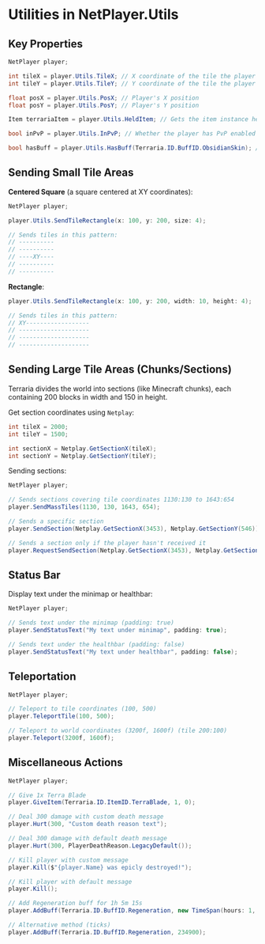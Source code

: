 # Utilities in NetPlayer.Utils

## Key Properties
```cs
NetPlayer player;

int tileX = player.Utils.TileX; // X coordinate of the tile the player is standing on
int tileY = player.Utils.TileY; // Y coordinate of the tile the player is standing on

float posX = player.Utils.PosX; // Player's X position
float posY = player.Utils.PosY; // Player's Y position

Item terrariaItem = player.Utils.HeldItem; // Gets the item instance held by the player

bool inPvP = player.Utils.InPvP; // Whether the player has PvP enabled

bool hasBuff = player.Utils.HasBuff(Terraria.ID.BuffID.ObsidianSkin); // Returns true if the player has the Obsidian Skin buff
```

## Sending Small Tile Areas

**Centered Square** (a square centered at XY coordinates):
```cs
NetPlayer player;

player.Utils.SendTileRectangle(x: 100, y: 200, size: 4);

// Sends tiles in this pattern:
// ----------
// ----------
// ----XY----
// ----------
// ----------
```

**Rectangle**:
```cs
player.Utils.SendTileRectangle(x: 100, y: 200, width: 10, height: 4);

// Sends tiles in this pattern:
// XY------------------
// --------------------
// --------------------
// --------------------
```

## Sending Large Tile Areas (Chunks/Sections)

Terraria divides the world into sections (like Minecraft chunks), each containing 200 blocks in width and 150 in height.

Get section coordinates using `Netplay`:
```cs
int tileX = 2000;
int tileY = 1500;

int sectionX = Netplay.GetSectionX(tileX);
int sectionY = Netplay.GetSectionY(tileY);
```

Sending sections:
```cs
NetPlayer player;

// Sends sections covering tile coordinates 1130:130 to 1643:654
player.SendMassTiles(1130, 130, 1643, 654);

// Sends a specific section
player.SendSection(Netplay.GetSectionX(3453), Netplay.GetSectionY(546));

// Sends a section only if the player hasn't received it
player.RequestSendSection(Netplay.GetSectionX(3453), Netplay.GetSectionY(546));
```

## Status Bar

Display text under the minimap or healthbar:
```cs
NetPlayer player;

// Sends text under the minimap (padding: true)
player.SendStatusText("My text under minimap", padding: true);

// Sends text under the healthbar (padding: false)
player.SendStatusText("My text under healthbar", padding: false);
```

## Teleportation
```cs
NetPlayer player;

// Teleport to tile coordinates (100, 500)
player.TeleportTile(100, 500);

// Teleport to world coordinates (3200f, 1600f) (tile 200:100)
player.Teleport(3200f, 1600f);
```

## Miscellaneous Actions
```cs
NetPlayer player;

// Give 1x Terra Blade
player.GiveItem(Terraria.ID.ItemID.TerraBlade, 1, 0);

// Deal 300 damage with custom death message
player.Hurt(300, "Custom death reason text");

// Deal 300 damage with default death message
player.Hurt(300, PlayerDeathReason.LegacyDefault());

// Kill player with custom message
player.Kill($"{player.Name} was epicly destroyed!");

// Kill player with default message
player.Kill();

// Add Regeneration buff for 1h 5m 15s
player.AddBuff(Terraria.ID.BuffID.Regeneration, new TimeSpan(hours: 1, minutes: 5, seconds: 15));

// Alternative method (ticks)
player.AddBuff(Terraria.ID.BuffID.Regeneration, 234900);
```